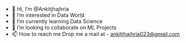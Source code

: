 - 👋 Hi, I’m @Ankitjhajhria
- 👀 I’m interested in Data World 
- 🌱 I’m currently learning Data Science 
- 💞️ I’m looking to collaborate on ML Projects
- 📫 How to reach me Drop me a mail at - ankitjhajhria023@gmail.com

<!---
Ankitjhajhria/Ankitjhajhria is a ✨ special ✨ repository because its `README.md` (this file) appears on your GitHub profile.
You can click the Preview link to take a look at your changes.
--->
